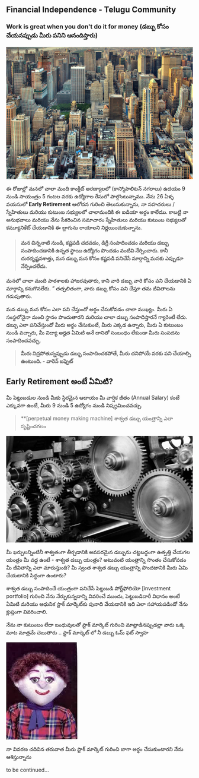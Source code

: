 ## Financial Independence - Telugu Community

### Work is great when you don't do it for money (డబ్బు కోసం చేయనప్పుడు మీరు పనిని ఆనందిస్తారు)

<img src="./concrete-jungle.jpg" alt="hi" class="inline"/>

ఈ రోజుల్లో మనలో చాలా మంది కాంక్రీట్ అరణ్యాలలో (కాస్మోపాలిటన్ నగరాలు) ఉదయం 9 నుండి సాయంత్రం 5 గంటల వరకు ఉద్యోగాల రేసులో పాల్గొంటున్నాము. నేను 26 ఏళ్ళ వయసులో **Early Retirement** ఆలోచన గురించి తెలుసుకున్నాను, నా సహచరులు / స్నేహితులు మరియు కుటుంబ సభ్యులలో చాలామందికి ఈ ఐడియా అర్ధం కాలేదుు. కాబట్టి నా అనుభవాలు మరియు నేను సేకరించిన సమాచారం స్నేహితులు మరియు కుటుంబ సభ్యులతో కమ్యూనికేట్ చేయడానికి ఈ బ్లాగును రాయాలని నిర్ణయించుకున్నాను.

> #### **మన చిన్ననాటి నుండి, కష్టపడి చదవడం, డిగ్రీ సంపాదించడం మరియు డబ్బు సంపాదించడానికి ఉన్నత స్థాయి ఉద్యోగం పొందడం వంటివి నేర్పించారు. కానీ దురదృష్టవశాత్తు, మన డబ్బు మన కోసం కష్టపడి పనిచేసే మార్గాన్ని మనకు ఎప్పుడూ నేర్పించలేదు.**

మనలో చాలా మంది పాఠశాలకు హాజరవుతారు, కాని వారి డబ్బు వారి కోసం పని చేయడానికి ఏ మార్గాన్ని కనుగొనలేరు. ” తత్ఫలితంగా, వారు డబ్బు కోసం పని చేస్తూ తమ జీవితాలను గడుపుతారు.

మన డబ్బు మన కోసం ఎలా పని చేస్తుందో అర్థం చేసుకోవడం చాలా ముఖ్యం. మీరు ఏ సంస్థలోనైనా మంచి స్థానం పొందుతారని మరియు చాలా డబ్బు సంపాదిస్తారనే గ్యారెంటీ లేదు. డబ్బు ఎలా పనిచేస్తుందో మీరు అర్థం చేసుకుంటే, మీరు ఎక్కడ ఉన్నారు, మీరు ఏ కుటుంబం నుండి వచ్చారు, మీ విద్యా అర్హత ఏమిటి అనే దానితో సంబంధం లేకుండా మీరు సంపదను సంపాదించవచ్చు.

> **మీరు నిద్రపోతున్నప్పుడు డబ్బు సంపాదించకపోతే, మీరు చనిపోయే వరకు పని చేయాల్సి ఉంటుంది. - వారెన్ బఫ్ఫెట్**


## Early Retirement అంటే ఏమిటి?

మీ పెట్టుబడుల నుండి మీకు స్థిరమైన ఆదాయం మీ వార్షిక జీతం (Annual Salary) కంటే ఎక్కువగా ఉంటే, మీరు 9 నుండి 5 ఉద్యోగం నుండి నిష్క్రమించవచ్చు. 

> **[perpetual money making machine] శాశ్వత డబ్బు యంత్రాన్ని ఎలా సృష్టించగలం

<img src="./machine.jpg" alt="hi" class="inline"/>

మీ ఖర్చులన్నింటినీ శాశ్వతంగా తీర్చడానికి అవసరమైన డబ్బును చట్టబద్ధంగా ఉత్పత్తి చేయగల యంత్రం మీ వద్ద ఉంటే - శాశ్వత డబ్బు యంత్రం? అటువంటి యంత్రాన్ని సొంతం చేసుకోవడం మీ జీవితాన్ని ఎలా మారుస్తుంది? మీ స్వంత శాశ్వత డబ్బు యంత్రాన్ని పొందటానికి మీరు ఏమి చేయటానికి సిద్ధంగా ఉంటారు?

శాశ్వత డబ్బు సంపాదించే యంత్రంగా పనిచేసే పెట్టుబడి పోర్ట్‌ఫోలియో [investment portfolio] గురించి నేను నేర్చుకున్నదాన్ని వివరించే ముందు, పెట్టుబడిదారీ విధానం అంటే ఏమిటి మరియు ఆధునిక స్టాక్ మార్కెట్‌కు పునాది వేయడానికి ఇది ఎలా సహాయపడిందో నేను క్లుప్తంగా వివరించాలి.

నేను నా కుటుంబం లేదా బంధువులతో స్టాక్ మార్కెట్ గురించి మాట్లాడినప్పుడల్లా వారు ఒక్క మాట మాత్రమే చెబుతారు .. స్టాక్ మార్కెట్ లో నీ డబ్బు ఓమ్ ఫట్ స్వాహ

<img src="./ammo-bomma.jpg" alt="hi" class="inline"/>

నా వివరణ చదివిన తరువాత మీరు స్టాక్ మార్కెట్ గురించి బాగా అర్థం చేసుకుంటారని నేను ఆశిస్తున్నాను

to be continued...
